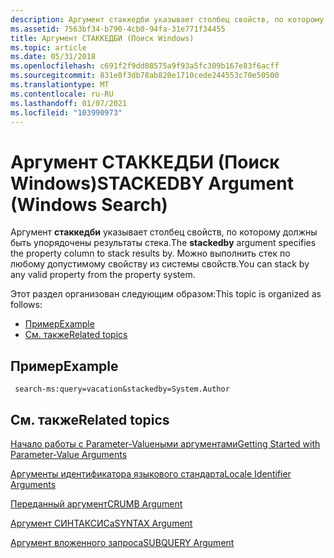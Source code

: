 ```yaml
---
description: Аргумент стаккедби указывает столбец свойств, по которому должны быть упорядочены результаты стека. Можно выполнить стек по любому допустимому свойству из системы свойств.
ms.assetid: 7563bf34-b790-4cb0-94fa-31e771f34455
title: Аргумент СТАККЕДБИ (Поиск Windows)
ms.topic: article
ms.date: 05/31/2018
ms.openlocfilehash: c691f2f9dd08575a9f93a5fc309b167e83f6acff
ms.sourcegitcommit: 831e8f3db78ab820e1710cede244553c70e50500
ms.translationtype: MT
ms.contentlocale: ru-RU
ms.lasthandoff: 01/07/2021
ms.locfileid: "103990973"
---
```

# <a name="stackedby-argument-windows-search"></a><span data-ttu-id="d112c-104">Аргумент СТАККЕДБИ (Поиск Windows)</span><span class="sxs-lookup"><span data-stu-id="d112c-104">STACKEDBY Argument (Windows Search)</span></span>

<span data-ttu-id="d112c-105">Аргумент **стаккедби** указывает столбец свойств, по которому должны быть упорядочены результаты стека.</span><span class="sxs-lookup"><span data-stu-id="d112c-105">The **stackedby** argument specifies the property column to stack results by.</span></span> <span data-ttu-id="d112c-106">Можно выполнить стек по любому допустимому свойству из системы свойств.</span><span class="sxs-lookup"><span data-stu-id="d112c-106">You can stack by any valid property from the property system.</span></span>

<span data-ttu-id="d112c-107">Этот раздел организован следующим образом:</span><span class="sxs-lookup"><span data-stu-id="d112c-107">This topic is organized as follows:</span></span>

-   [<span data-ttu-id="d112c-108">Пример</span><span class="sxs-lookup"><span data-stu-id="d112c-108">Example</span></span>](#example)
-   [<span data-ttu-id="d112c-109">См. также</span><span class="sxs-lookup"><span data-stu-id="d112c-109">Related topics</span></span>](#related-topics)

## <a name="example"></a><span data-ttu-id="d112c-110">Пример</span><span class="sxs-lookup"><span data-stu-id="d112c-110">Example</span></span>


```
 search-ms:query=vacation&stackedby=System.Author 
```



## <a name="related-topics"></a><span data-ttu-id="d112c-111">См. также</span><span class="sxs-lookup"><span data-stu-id="d112c-111">Related topics</span></span>

<dl> <dt>

[<span data-ttu-id="d112c-112">Начало работы с Parameter-Valueными аргументами</span><span class="sxs-lookup"><span data-stu-id="d112c-112">Getting Started with Parameter-Value Arguments</span></span>](getting-started-with-parameter-value-arguments.md)
</dt> <dt>

[<span data-ttu-id="d112c-113">Аргументы идентификатора языкового стандарта</span><span class="sxs-lookup"><span data-stu-id="d112c-113">Locale Identifier Arguments</span></span>](-search-3x-wds-qryidx-localeidentifiers.md)
</dt> <dt>

[<span data-ttu-id="d112c-114">Переданный аргумент</span><span class="sxs-lookup"><span data-stu-id="d112c-114">CRUMB Argument</span></span>](-search-3x-wds-qryidx-crumb.md)
</dt> <dt>

[<span data-ttu-id="d112c-115">Аргумент СИНТАКСИСа</span><span class="sxs-lookup"><span data-stu-id="d112c-115">SYNTAX Argument</span></span>](-search-3x-wds-qryidx-syntaxargument.md)
</dt> <dt>

[<span data-ttu-id="d112c-116">Аргумент вложенного запроса</span><span class="sxs-lookup"><span data-stu-id="d112c-116">SUBQUERY Argument</span></span>](-search-3x-wds-qryidx-subquery.md)
</dt> </dl>

 

 



